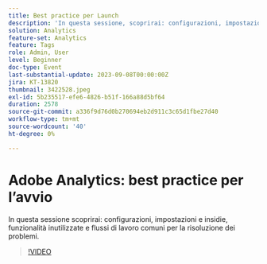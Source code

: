 ```yaml
---
title: Best practice per Launch
description: 'In questa sessione, scoprirai: configurazioni, impostazioni e insidie, funzionalità inutilizzate e flussi di lavoro comuni per la risoluzione dei problemi.'
solution: Analytics
feature-set: Analytics
feature: Tags
role: Admin, User
level: Beginner
doc-type: Event
last-substantial-update: 2023-09-08T00:00:00Z
jira: KT-13820
thumbnail: 3422528.jpeg
exl-id: 5b235517-efe6-4826-b51f-166a88d5bf64
duration: 2578
source-git-commit: a336f9d76d0b270694eb2d911c3c65d1fbe27d40
workflow-type: tm+mt
source-wordcount: '40'
ht-degree: 0%

---
```


# Adobe Analytics: best practice per l’avvio

In questa sessione scoprirai: configurazioni, impostazioni e insidie, funzionalità inutilizzate e flussi di lavoro comuni per la risoluzione dei problemi.

>[!VIDEO](https://video.tv.adobe.com/v/3422528/?learn=on)
